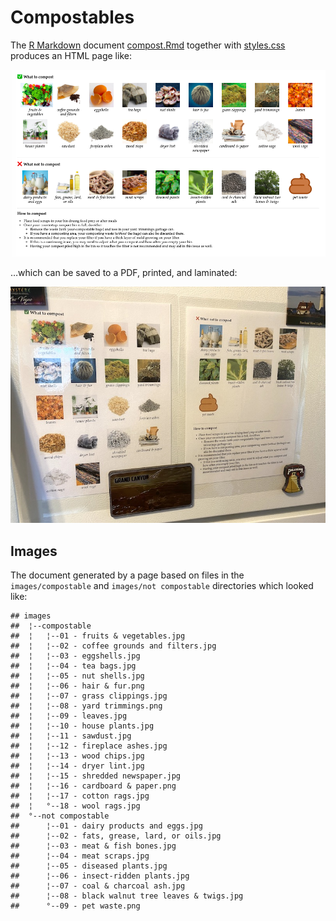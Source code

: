 Compostables
================

The [R Markdown](https://rmarkdown.rstudio.com/) document
[compost.Rmd](compost.Rmd) together with [styles.css](styles.css)
produces an HTML page like:

![Screenshot of generated web page](output.png)

…which can be saved to a PDF, printed, and laminated:

![Photo of laminated compostables](laminated.jpg)

## Images

The document generated by a page based on files in the
`images/compostable` and `images/not compostable` directories which
looked like:

    ## images                                           
    ##  ¦--compostable                                  
    ##  ¦   ¦--01 - fruits & vegetables.jpg             
    ##  ¦   ¦--02 - coffee grounds and filters.jpg      
    ##  ¦   ¦--03 - eggshells.jpg                       
    ##  ¦   ¦--04 - tea bags.jpg                        
    ##  ¦   ¦--05 - nut shells.jpg                      
    ##  ¦   ¦--06 - hair & fur.png                      
    ##  ¦   ¦--07 - grass clippings.jpg                 
    ##  ¦   ¦--08 - yard trimmings.png                  
    ##  ¦   ¦--09 - leaves.jpg                          
    ##  ¦   ¦--10 - house plants.jpg                    
    ##  ¦   ¦--11 - sawdust.jpg                         
    ##  ¦   ¦--12 - fireplace ashes.jpg                 
    ##  ¦   ¦--13 - wood chips.jpg                      
    ##  ¦   ¦--14 - dryer lint.jpg                      
    ##  ¦   ¦--15 - shredded newspaper.jpg              
    ##  ¦   ¦--16 - cardboard & paper.png               
    ##  ¦   ¦--17 - cotton rags.jpg                     
    ##  ¦   °--18 - wool rags.jpg                       
    ##  °--not compostable                              
    ##      ¦--01 - dairy products and eggs.jpg         
    ##      ¦--02 - fats, grease, lard, or oils.jpg     
    ##      ¦--03 - meat & fish bones.jpg               
    ##      ¦--04 - meat scraps.jpg                     
    ##      ¦--05 - diseased plants.jpg                 
    ##      ¦--06 - insect-ridden plants.jpg            
    ##      ¦--07 - coal & charcoal ash.jpg             
    ##      ¦--08 - black walnut tree leaves & twigs.jpg
    ##      °--09 - pet waste.png
